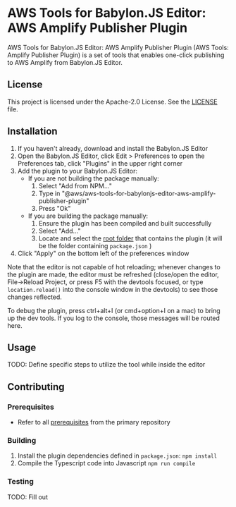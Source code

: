 # AWS Tools for Babylon.JS Editor: AWS Amplify Publisher Plugin

AWS Tools for Babylon.JS Editor: AWS Amplify Publisher Plugin (AWS Tools: Amplify Publisher Plugin) is a set of tools that enables one-click publishing to AWS Amplify from Babylon.JS Editor.

## License

This project is licensed under the Apache-2.0 License. See the [LICENSE](LICENSE) file.

## Installation

1. If you haven't already, download and install the Babylon.JS Editor
1. Open the Babylon.JS Editor, click Edit > Preferences to open the Preferences tab, click "Plugins" in the upper right corner
1. Add the plugin to your Babylon.JS Editor:
   - If you are not building the package manually:
     1. Select "Add from NPM..."
     1. Type in "@aws/aws-tools-for-babylonjs-editor-aws-amplify-publisher-plugin"
     1. Press "Ok"
   - If you are building the package manually:
     1. Ensure the plugin has been compiled and built successfully
     1. Select "Add..."
     1. Locate and select the [root folder](.) that contains the plugin (it will be the folder containing `package.json` )
1. Click "Apply" on the bottom left of the preferences window

Note that the editor is not capable of hot reloading; whenever changes to the plugin are made, the editor must be refreshed (close/open the editor, File->Reload Project, or press F5 with the devtools focused, or type `location.reload()` into the console window in the devtools) to see those changes reflected.

To debug the plugin, press ctrl+alt+I (or cmd+option+I on a mac) to bring up the dev tools. If you log to the console, those messages will be routed here.

## Usage

TODO: Define specific steps to utilize the tool while inside the editor

## Contributing

### Prerequisites

- Refer to all [prerequisites](https://github.com/aws-samples/aws-tools-for-babylonjs-editor/README.md#prerequisites) from the primary repository

### Building

1. Install the plugin dependencies defined in `package.json`:
   `npm install`
2. Compile the Typescript code into Javascript
   `npm run compile`

### Testing

TODO: Fill out
